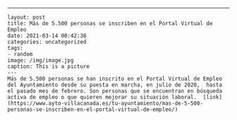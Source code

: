 ---
	layout: post
	title: Más de 5.500 personas se inscriben en el Portal Virtual de Empleo
	date: 2021-03-14 00:42:38
	categories: uncategorized
	tags:
	- random
	image: /img/image.jpg
	caption: This is a picture
	---
	Más de 5.500 personas se han inscrito en el Portal Virtual de Empleo del Ayuntamiento desde su puesta en marcha, en julio de 2020,  hasta el pasado mes de febrero. Son personas que se encuentran en búsqueda activa de empleo o que quieren mejorar su situación laboral.  [link](https://www.ayto-villacanada.es/tu-ayuntamiento/mas-de-5-500-personas-se-inscriben-en-el-portal-virtual-de-empleo/)
	